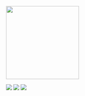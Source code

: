 
<div>
 <img height="200" wigth="600" src="https://github-profile-summary-cards.vercel.app/api/cards/profile-details?username=timkmit&theme=2077">
</div>

![](https://github-profile-summary-cards.vercel.app/api/cards/most-commit-language?username=timkmit&theme=2077)
![](https://github-profile-summary-cards.vercel.app/api/cards/productive-time?username=timkmit&theme=2077&utcOffset=8)
![](https://komarev.com/ghpvc/?username=timkmit)
